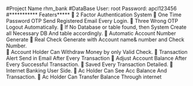 #Project Name rhm_bank
#DataBase User: root  Password: apcl123456
#*********** Featers*****
	2 Factor Authentication System
	One Time Password OTP Send Registered Email Every Login.
	Three Wrong OTP Logout Automatically. 
	If No Database or table found, then System Create all Necessary DB And table accordingly.
	Automatic Account Number Generate
	Real Check Generate with Account name& number and Check Number.  
	Account Holder Can Withdraw Money by only Valid Check.
	Transaction Alert Send in Email After Every Transaction
	Adjust Account Balance After Every Successful Transaction.
	Saved Every Transaction Detailed.
	Internet Banking User Side.
	Ac Holder Can See Acc Balance And Transaction.
	Ac Holder Can Transfer Balance Through internet
